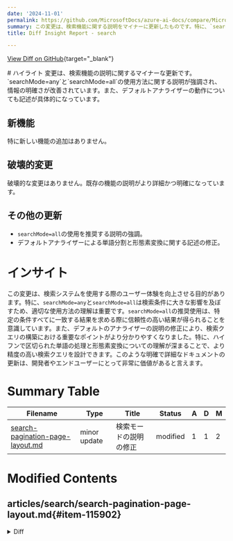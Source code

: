 ```yaml
---
date: '2024-11-01'
permalink: https://github.com/MicrosoftDocs/azure-ai-docs/compare/MicrosoftDocs:b16ebe2...MicrosoftDocs:7c64df0
summary: この変更は、検索機能に関する説明をマイナーに更新したものです。特に、`searchMode=any`と`searchMode=all`の使用方法が強調され、情報の明確さが改善されています。また、デフォルトアナライザーの動作についての記述も具体的になりました。新機能や破壊的な変更はなく、既存機能の説明が詳細かつ明確になっています。この変更は、ユーザー体験を向上させることを目的としており、検索クエリの構築をより簡単に理解できるようになっています。
title: Diff Insight Report - search

---
```


[View Diff on GitHub](https://github.com/MicrosoftDocs/azure-ai-docs/compare/MicrosoftDocs:b16ebe2...MicrosoftDocs:7c64df0){target="_blank"}

<format>
# ハイライト
変更は、検索機能の説明に関するマイナーな更新です。`searchMode=any`と`searchMode=all`の使用方法に関する説明が強調され、情報の明確さが改善されています。また、デフォルトアナライザーの動作についても記述が具体的になっています。

## 新機能
特に新しい機能の追加はありません。

## 破壊的変更
破壊的な変更はありません。既存の機能の説明がより詳細かつ明確になっています。

## その他の更新
- `searchMode=all`の使用を推奨する説明の強調。
- デフォルトアナライザーによる単語分割と形態素変換に関する記述の修正。

# インサイト
この変更は、検索システムを使用する際のユーザー体験を向上させる目的があります。特に、`searchMode=any`と`searchMode=all`は検索条件に大きな影響を及ぼすため、適切な使用方法の理解は重要です。`searchMode=all`の推奨使用は、特定の条件すべてに一致する結果を求める際に信頼性の高い結果が得られることを意識しています。また、デフォルトのアナライザーの説明の修正により、検索クエリの構築における重要なポイントがより分かりやすくなりました。特に、ハイフンで区切られた単語の処理と形態素変換についての理解が深まることで、より精度の高い検索クエリを設計できます。このような明確で詳細なドキュメントの更新は、開発者やエンドユーザーにとって非常に価値があると言えます。
</format>

# Summary Table
|  Filename  | Type |    Title    | Status | A  | D  | M  |
|------------|------|-------------|--------|----|----|----|
| [search-pagination-page-layout.md](#item-115902) | minor update | 検索モードの説明の修正 | modified | 1 | 1 | 2 | 


# Modified Contents
## articles/search/search-pagination-page-layout.md{#item-115902}

<details>
<summary>Diff</summary>
````diff
@@ -49,7 +49,7 @@ Occasionally, the content of seaarch results are unexpected. For example, you mi
 
 + Change **`searchMode=any`** (default) to **`searchMode=all`** to require matches on all criteria instead of any of the criteria. This is especially true when boolean operators are included the query.
 
-+ Experiment with different lexical analyzers or custom analyzers to see if it changes the query outcome. The default analyzer breakz up hyphenated words and reduces words to root forms, which usually improves the robustness of a query response. However, if you need to preserve hyphens, or if strings include special characters, you might need to configure custom analyzers to ensure the index contains tokens in the right format. For more information, see [Partial term search and patterns with special characters (hyphens, wildcard, regex, patterns)](search-query-partial-matching.md).
++ Experiment with different lexical analyzers or custom analyzers to see if it changes the query outcome. The default analyzer breaks up hyphenated words and reduces words to root forms, which usually improves the robustness of a query response. However, if you need to preserve hyphens, or if strings include special characters, you might need to configure custom analyzers to ensure the index contains tokens in the right format. For more information, see [Partial term search and patterns with special characters (hyphens, wildcard, regex, patterns)](search-query-partial-matching.md).
 
 ## Counting matches
 
````
</details>

### Summary

```json
{
    "modification_type": "minor update",
    "modification_title": "検索モードの説明の修正"
}
```

### Explanation
この変更は、`articles/search/search-pagination-page-layout.md`ファイル内の検索機能に関する説明の一部を修正したものです。具体的には、`searchMode=any`と`searchMode=all`についての説明が強調され、特に条件にすべて一致する必要がある場合に`searchMode=all`を使用することが推奨されています。同時に、デフォルトのアナライザーがハイフンで区切られた単語を分割し、単語を基本形に変換することについての記述が修正されています。これにより、クエリ結果の信頼性を向上させるための重要な注意点が提供されています。全体として、この変更は情報の明確性と正確性を向上させるためのマイナーな更新と見なされます。


